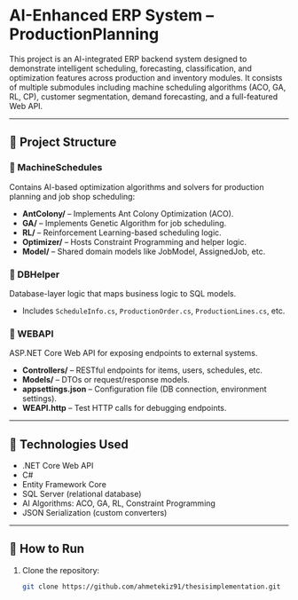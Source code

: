 # AI-Enhanced ERP System – ProductionPlanning

This project is an AI-integrated ERP backend system designed to demonstrate intelligent scheduling, forecasting, classification, and optimization features across production and inventory modules. It consists of multiple submodules including machine scheduling algorithms (ACO, GA, RL, CP), customer segmentation, demand forecasting, and a full-featured Web API.

---

## 📁 Project Structure

### 🔹 MachineSchedules
Contains AI-based optimization algorithms and solvers for production planning and job shop scheduling:
- **AntColony/** – Implements Ant Colony Optimization (ACO).
- **GA/** – Implements Genetic Algorithm for job scheduling.
- **RL/** – Reinforcement Learning-based scheduling logic.
- **Optimizer/** – Hosts Constraint Programming and helper logic.
- **Model/** – Shared domain models like JobModel, AssignedJob, etc.

### 🔹 DBHelper
Database-layer logic that maps business logic to SQL models.
- Includes `ScheduleInfo.cs`, `ProductionOrder.cs`, `ProductionLines.cs`, etc.

### 🔹 WEBAPI
ASP.NET Core Web API for exposing endpoints to external systems.
- **Controllers/** – RESTful endpoints for items, users, schedules, etc.
- **Models/** – DTOs or request/response models.
- **appsettings.json** – Configuration file (DB connection, environment settings).
- **WEAPI.http** – Test HTTP calls for debugging endpoints.

---

## 🔧 Technologies Used

- .NET Core Web API
- C#
- Entity Framework Core
- SQL Server (relational database)
- AI Algorithms: ACO, GA, RL, Constraint Programming
- JSON Serialization (custom converters)

---

## 🚀 How to Run

1. Clone the repository:
   ```bash
   git clone https://github.com/ahmetekiz91/thesisimplementation.git
